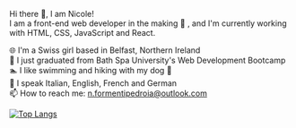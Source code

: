 Hi there 👋, I am Nicole! <br>
I am a front-end web developer in the making 👶	, and I'm currently working with HTML, CSS, JavaScript and React.

🌐	I'm a Swiss girl based in Belfast, Northern Ireland <br>
🧠 I just graduated from Bath Spa University's Web Development Bootcamp <br>
🏊	I like swimming and hiking with my dog 🐶 <br>
👧 I speak Italian, English, French and German <br>
📫 How to reach me: n.formentipedroia@outlook.com <br>

[![Top Langs](https://github-readme-stats.vercel.app/api/top-langs/?username=NicoleFormenti)](https://github.com/NicoleFormenti/github-readme-stats)
   
